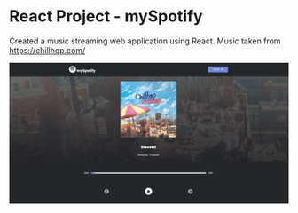 # React Project - mySpotify

Created a music streaming web application using React. Music taken from https://chillhop.com/

![](https://github.com/torsumkhan/my-spotify/blob/master/public/img/my-spotify.gif?raw=true)
